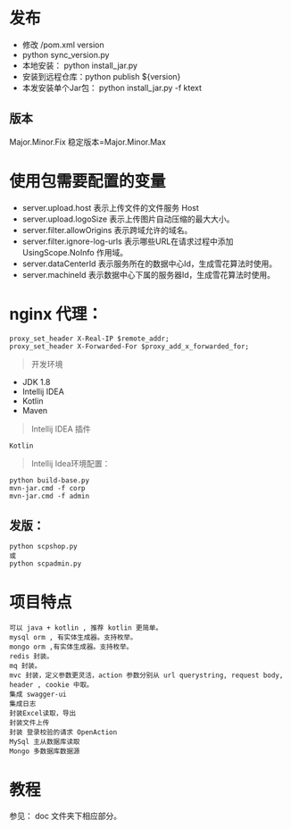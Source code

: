 
# 发布

- 修改 /pom.xml version
- python sync_version.py
- 本地安装： python install_jar.py  
- 安装到远程仓库：python publish ${version}
- 本发安装单个Jar包： python install_jar.py -f ktext


## 版本

Major.Minor.Fix
稳定版本=Major.Minor.Max


# 使用包需要配置的变量

- server.upload.host 表示上传文件的文件服务 Host
- server.upload.logoSize 表示上传图片自动压缩的最大大小。
- server.filter.allowOrigins 表示跨域允许的域名。
- server.filter.ignore-log-urls 表示哪些URL在请求过程中添加 UsingScope.NoInfo 作用域。
- server.dataCenterId 表示服务所在的数据中心Id，生成雪花算法时使用。
- server.machineId 表示数据中心下属的服务器Id，生成雪花算法时使用。

# nginx 代理：

```
proxy_set_header X-Real-IP $remote_addr;
proxy_set_header X-Forwarded-For $proxy_add_x_forwarded_for;
```



>开发环境

- JDK 1.8
- Intellij IDEA
- Kotlin
- Maven

>Intellij IDEA 插件
    
    Kotlin
    
>Intellij Idea环境配置：
    
    python build-base.py
    mvn-jar.cmd -f corp
    mvn-jar.cmd -f admin
 
## 发版：
    
    python scpshop.py
    或
    python scpadmin.py
 
# 项目特点

    可以 java + kotlin , 推荐 kotlin 更简单。
    mysql orm , 有实体生成器。支持枚举。
    mongo orm ,有实体生成器。支持枚举。
    redis 封装。
    mq 封装。
    mvc 封装，定义参数更灵活，action 参数分别从 url querystring, request body, header , cookie 中取。
    集成 swagger-ui
    集成日志
    封装Excel读取，导出
    封装文件上传
    封装 登录校验的请求 OpenAction
    MySql 主从数据库读取
    Mongo 多数据库数据源
    
# 教程

参见： doc 文件夹下相应部分。



